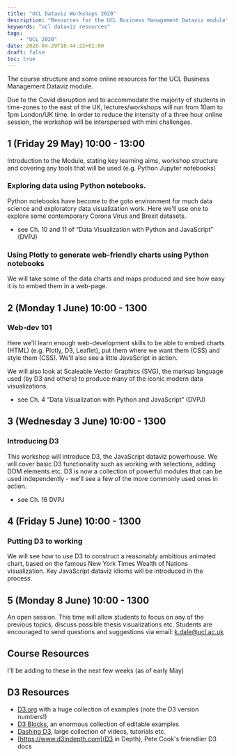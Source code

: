 ```yaml
---
title: "UCL Dataviz Workshops 2020"
description: "Resources for the UCL Business Management Dataviz module"
keywords: "ucl dataviz resources"
tags:
    - "UCL 2020"
date: 2020-04-29T16:44:22+01:00
draft: false
toc: true
---
```

The course structure and some online resources for the UCL Business Management Dataviz module.

Due to the Covid disruption and to accommodate the majority of students in time-zones to the east of the UK, lectures/workshops will run from 10am to 1pm London/UK time. In order to reduce the intensity of a three hour online session, the workshop will be interspersed with mini challenges.

## 1 (Friday 29 May) 10:00 - 13:00

Introduction to the Module, stating key learning aims, workshop structure and covering any tools that will be used (e.g. Python Jupyter notebooks)

### Exploring data using Python notebooks.

Python notebooks have become to the goto environment for much data science and exploratory data visualization work. Here we'll use one to explore some contemporary Corona Virus and Brexit datasets.

- see Ch. 10 and 11 of “Data Visualization with Python and JavaScript” (DVPJ)

### Using Plotly to generate web-friendly charts using Python notebooks

We will take some of the data charts and maps produced and see how easy it is to embed them in a web-page.

## 2 (Monday 1 June) 10:00 - 1300

### Web-dev 101

Here we'll learn enough web-development skills to be able to embed charts (HTML) (e.g. Plotly, D3, Leaflet), put them where we want them (CSS) and style them (CSS). We'll also see a little JavaScript in action.

We will also look at Scaleable Vector Graphics (SVG), the markup language used (by D3 and others) to produce many of the iconic modern data visualizations.

- see Ch. 4 “Data Visualization with Python and JavaScript” (DVPJ)

## 3 (Wednesday 3 June) 10:00 - 1300

### Introducing D3

This workshop will introduce D3, the JavaScript dataviz powerhouse. We will cover basic D3 functionality such as working with selections, adding DOM elements etc. D3 is now a collection of powerful modules that can be used independently - we'll see a few of the more commonly used ones in action.

- see Ch. 16 DVPJ

## 4 (Friday 5 June) 10:00 - 1300

### Putting D3 to working

We will see how to use D3 to construct a reasonably ambitious animated chart, based on the famous New York Times Wealth of Nations visualization. Key JavaScript dataviz idioms will be introduced in the process.

## 5 (Monday 8 June) 10:00 - 1300

An open session. This time will allow students to focus on any of the previous topics, discuss possible thesis visualizations etc. Students are encouraged to send questions and suggestions via email: k.dale@ucl.ac.uk

## Course Resources
I'll be adding to these in the next few weeks (as of early May)

## D3 Resources
- [D3.org](https://d3js.org/) with a huge collection of examples (note the D3 version numbers!)
- [D3 Blocks](https://bl.ocks.org), an enormous collection of editable examples
- [Dashing D3](https://www.dashingd3js.com), large collection of videos, tutorials etc.
- [https://www.d3indepth.com](D3 in Depth), Pete Cook's friendlier D3 docs
